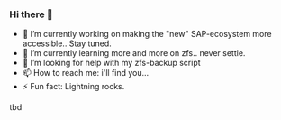 ### Hi there 👋

- 🔭 I’m currently working on making the "new" SAP-ecosystem more accessible.. Stay tuned.
- 🌱 I’m currently learning more and more on zfs.. never settle.
- 🤔 I’m looking for help with my zfs-backup script
- 📫 How to reach me: i'll find you...
- ⚡ Fun fact: Lightning rocks.

tbd
